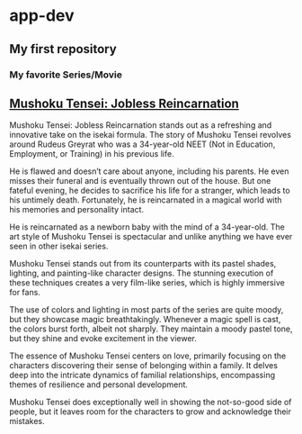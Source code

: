 # app-dev
## My first repository
### My favorite Series/Movie

[Mushoku Tensei: Jobless Reincarnation](https://mushokutensei.fandom.com/wiki/Mushoku_Tensei_Wiki)
---
Mushoku Tensei: Jobless Reincarnation stands out as a refreshing and innovative take on the isekai formula.
The story of Mushoku Tensei revolves around Rudeus Greyrat who was a 34-year-old NEET (Not in Education, Employment, or Training) in his previous life.

He is flawed and doesn’t care about anyone, including his parents. He even misses their funeral and is eventually thrown out of the house. But one fateful evening, he decides to sacrifice his life for a stranger, which leads to his untimely death. Fortunately, he is reincarnated in a magical world with his memories and personality intact. 

He is reincarnated as a newborn baby with the mind of a 34-year-old.
The art style of Mushoku Tensei is spectacular and unlike anything we have ever seen in other isekai series.

Mushoku Tensei stands out from its counterparts with its pastel shades, lighting, and painting-like character designs.
The stunning execution of these techniques creates a very film-like series, which is highly immersive for fans.

The use of colors and lighting in most parts of the series are quite moody, but they showcase magic breathtakingly.
Whenever a magic spell is cast, the colors burst forth, albeit not sharply. They maintain a moody pastel tone, but they shine and evoke excitement in the viewer.

The essence of Mushoku Tensei centers on love, primarily focusing on the characters discovering their sense of belonging within a family.
It delves deep into the intricate dynamics of familial relationships, encompassing themes of resilience and personal development.

Mushoku Tensei does exceptionally well in showing the not-so-good side of people, but it leaves room for the characters to grow and acknowledge their mistakes.
